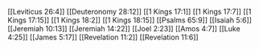 [[Leviticus 26:4]]
[[Deuteronomy 28:12]]
[[1 Kings 17:1]]
[[1 Kings 17:7]]
[[1 Kings 17:15]]
[[1 Kings 18:2]]
[[1 Kings 18:15]]
[[Psalms 65:9]]
[[Isaiah 5:6]]
[[Jeremiah 10:13]]
[[Jeremiah 14:22]]
[[Joel 2:23]]
[[Amos 4:7]]
[[Luke 4:25]]
[[James 5:17]]
[[Revelation 11:2]]
[[Revelation 11:6]]
